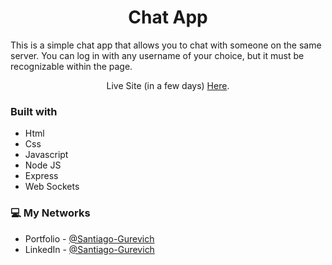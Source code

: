 <h1 align="center">Chat App</h1>

<p>This is a simple chat app that allows you to chat with someone on the same server. You can log in with any username of your choice, but it must be recognizable within the page.</p>

<p align="center">Live Site (in a few days) <a href="/">Here</a>.</p>

### Built with

- Html
- Css
- Javascript
- Node JS
- Express
- Web Sockets

### 💻 My Networks

- Portfolio - [@Santiago-Gurevich]('')
- LinkedIn - [@Santiago-Gurevich](https://www.linkedin.com/in/santiago-gurevich/)
